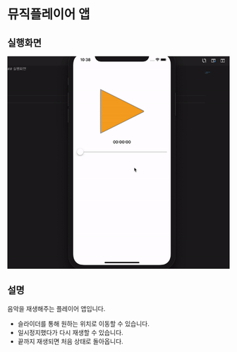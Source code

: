 # 뮤직플레이어 앱

## 실행화면

![](MusicPlayer.gif)


## 설명
음악을 재생해주는 플레이어 앱입니다.

- 슬라이더를 통해 원하는 위치로 이동할 수 있습니다.
- 일시정지했다가 다시 재생할 수 있습니다.
- 끝까지 재생되면 처음 상태로 돌아옵니다.